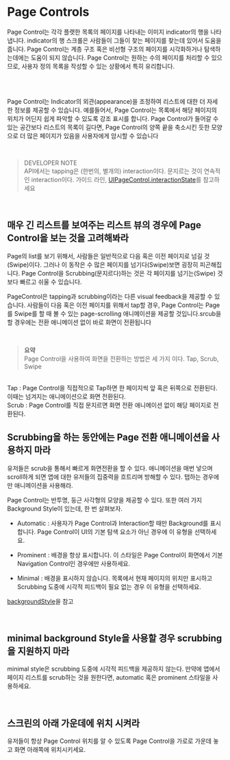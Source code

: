 # Page Controls

Page Control는 각각 플랫한 목록의 페이지를 나타내는 이미지 indicator의 행을 나타냅니다. indicator의 행 스크롤은 사람들이 그들이 찾는 페이지를 찾는데 있어서 도움을 줍니다. Page Control는 계층 구조 혹은 비선형 구조의 페이지를 시각화하거나 탐색하는데에는 도움이 되지 않습니다. Page Control는 원하는 수의 페이지를 처리할 수 있으므로, 사용자 정의 목록을 작성할 수 있는 상황에서 특히 유리합니다.

<br>



<br>

Page Control는 Indicator의 외관(appearance)을 조정하여 리스트에 대한 더 자세한 정보를 제공할 수 있습니다. 예를들어서, Page Control는 목록에서 해당 페이지의 위치가 어딘지 쉽게 파악할 수 있도록 강조 표시를 합니다. Page Control가 들어갈 수 있는 공간보다 리스트의 목록이 길다면, Page Control의 양쪽 끝을 축소시킨 듯한 모양으로 더 많은 페이지가 있음을 사용자에게 암시할 수 있습니다

<br>

> DEVELOPER NOTE <br>
API에서는 tapping은 (한번의, 별개의) interaction이다. 문지르는 것이 연속적인 interaction이다. 가이드 라인, [UIPageControl.interactionState](https://developer.apple.com/documentation/uikit/uipagecontrol/interactionstate)를 참고하세요

<br>

## 매우 긴 리스트를 보여주는 리스트 뷰의 경우에 Page Control을 보는 것을 고려해봐라

Page의 list를 보기 위해서, 사람들은 일반적으로 다음 혹은 이전 페이지로 넘길 것(Swipe)이다. 그러나 이 동작은 수 많은 페이지를 넘기다(Swipe)보면 굉장히 피곤해집니다. Page Control을 Scrubbing(문지르다)하는 것은 각 페이지를 넘기는(Swipe) 것보다 빠르고 쉬울 수 있습니다.

PageControl은 tapping과 scrubbing이라는 다른 visual feedback을 제공할 수 있습니다. 사람들이 다음 혹은 이전 페이지를 위해서 tap할 경우, Page Control는 Page를 Swipe를 할 때 볼 수 있는 page-scrolling 애니메이션을 제공할 것입니다.srcub을 할 경우에는 전환 애니메이션 없이 바로 화면이 전환됩니다

<br>

> **요약** <br>
Page Control을 사용하여 화면을 전환하는 방법은 세 가지 이다. Tap, Scrub, Swipe <br>
<br>
Tap : Page Control을 직접적으로 Tap하면 한 페이지씩 앞 혹은 뒤쪽으로 전환된다. 이때는 넘겨지는 애니메이션으로 화면 전환된다.<br>
Scrub : Page Control를 직접 문지르면 화면 전환 애니메이션 없이 해당 페이지로 전환된다.

<br>

## Scrubbing을 하는 동안에는 Page 전환 애니메이션을 사용하지 마라

유저들은 scrub을 통해서 빠르게 화면전환을 할 수 있다. 애니메이션을 매번 넣으며 scroll하게 되면 앱에 대한 유저들의 집중력을 흐트리며 방해할 수 있다. 탭하는 경우에만 애니메이션을 사용해라.

Page Control는 반투명, 둥근 사각형의 모양을 제공할 수 있다. 또한 여러 가지 Background Style이 있는데, 한 번 살펴보자.

- Automatic : 사용자가 Page Control과 Interaction할 때만 Background를 표시합니다. Page Control이 UI의 기본 탐색 요소가 아닌 경우에 이 유형을 선택하세요.

- Prominent : 배경을 항상 표시합니다. 이 스타일은 Page Control이 화면에서 기본 Navigation Control인 경우에만 사용하세요.

- Minimal : 배경을 표시하지 않습니다. 목록에서 현재 페이지의 위치만 표시하고 Scrubbing 도중에 시각적 피드백이 필요 없는 경우 이 유형을 선택하세요.

[backgroundStyle](https://developer.apple.com/documentation/uikit/uipagecontrol/3577676-backgroundstyle)을 참고

<br>

## minimal background Style을 사용할 경우 scrubbing을 지원하지 마라

minimal style은 scrubbing 도중에 시각적 피드백을 제공하지 않는다. 만약에 앱에서 페이지 리스트를 scrub하는 것을 원한다면, automatic 혹은 prominent 스타일을 사용하세요.

<br>

## 스크린의 아래 가운데에 위치 시켜라

유저들이 항상 Page Control 위치를 알 수 있도록 Page Control을 가로로 가운데 놓고 화면 아래쪽에 위치시키세요.

<br>
